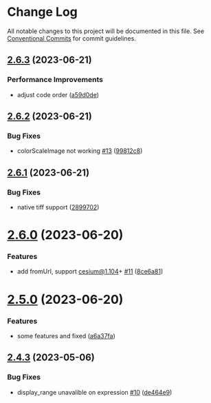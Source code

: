 # Change Log

All notable changes to this project will be documented in this file.
See [Conventional Commits](https://conventionalcommits.org) for commit guidelines.

## [2.6.3](https://github.com/hongfaqiu/tiff-imagery-provider/compare/v2.6.2...v2.6.3) (2023-06-21)


### Performance Improvements

* adjust code order ([a59d0de](https://github.com/hongfaqiu/tiff-imagery-provider/commit/a59d0de3746c1960821b29f4159346a2808e8764))





## [2.6.2](https://github.com/hongfaqiu/tiff-imagery-provider/compare/v2.6.1...v2.6.2) (2023-06-21)


### Bug Fixes

* colorScaleImage not working [#13](https://github.com/hongfaqiu/tiff-imagery-provider/issues/13) ([99812c8](https://github.com/hongfaqiu/tiff-imagery-provider/commit/99812c8d71ee1ffea4e0c338ba1d3be19047a6f2))





## [2.6.1](https://github.com/hongfaqiu/tiff-imagery-provider/compare/v2.6.0...v2.6.1) (2023-06-21)


### Bug Fixes

* native tiff support ([2899702](https://github.com/hongfaqiu/tiff-imagery-provider/commit/28997027125d6841a6fbf49f63ed78d4a5c7ba55))





# [2.6.0](https://github.com/hongfaqiu/tiff-imagery-provider/compare/v2.5.0...v2.6.0) (2023-06-20)


### Features

* add fromUrl, support cesium@1.104+ [#11](https://github.com/hongfaqiu/tiff-imagery-provider/issues/11) ([8ce6a81](https://github.com/hongfaqiu/tiff-imagery-provider/commit/8ce6a81a49cf49634f64b6ca05eb376292709e7e))





# [2.5.0](https://github.com/hongfaqiu/tiff-imagery-provider/compare/v2.4.3...v2.5.0) (2023-06-20)


### Features

* some features and fixed ([a6a37fa](https://github.com/hongfaqiu/tiff-imagery-provider/commit/a6a37fa72844a418492c4eb289c0cdf5cc1ca486))





## [2.4.3](https://github.com/hongfaqiu/tiff-imagery-provider/compare/v2.4.2...v2.4.3) (2023-05-06)


### Bug Fixes

* display_range unavalible on expression [#10](https://github.com/hongfaqiu/tiff-imagery-provider/issues/10) ([de464e9](https://github.com/hongfaqiu/tiff-imagery-provider/commit/de464e94c5a0af41c4b8978b430aaf154d245a2e))
